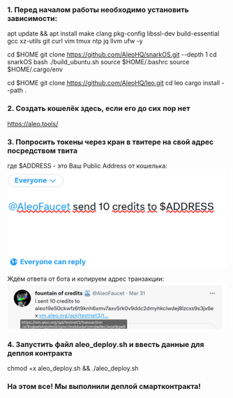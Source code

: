 ### 1. Перед началом работы необходимо установить зависимости:

apt update && apt install make clang pkg-config libssl-dev build-essential gcc xz-utils git curl vim tmux ntp jq llvm ufw -y

cd $HOME
git clone https://github.com/AleoHQ/snarkOS.git --depth 1
cd snarkOS
bash ./build_ubuntu.sh
source $HOME/.bashrc
source $HOME/.cargo/env

cd $HOME
git clone https://github.com/AleoHQ/leo.git
cd leo
cargo install --path .

### 2. Создать кошелёк здесь, если его до сих пор нет

https://aleo.tools/

### 3. Попросить токены через кран в твитере на свой адрес посредством твита 
где $ADDRESS - это Ваш Public Address от кошелька:
![img_2.png](img_2.png)

Ждём ответа от бота и копируем адрес транзакции:![img_1.png](img_1.png)

### 4. Запустить файл aleo_deploy.sh и ввесть данные для деплоя контракта
chmod +x aleo_deploy.sh && ./aleo_deploy.sh


### На этом все! Мы выполнили деплой смартконтракта!
